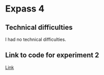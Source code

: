 # Expass 4
## Technical difficulties
I had no technical difficulties.

## Link to code for experiment 2
[Link](https://github.com/theodornk/dat250_expass4_experiment2/tree/master/counters/counters/src/main/java/no/hvl/dat110/rest/counters)
